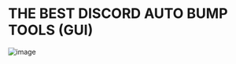 # THE BEST DISCORD AUTO BUMP TOOLS (GUI)
![image](https://github.com/Ryan4794/autobumptools/assets/110686855/469b8485-4eb3-4f59-8b70-b92102ebb32c)
